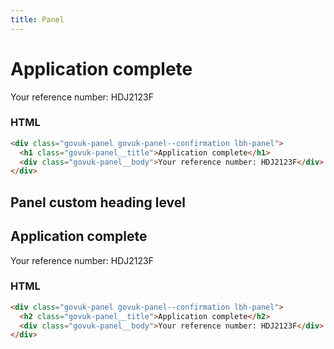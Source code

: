 ```yaml
---
title: Panel
---
```


<div class="govuk-panel govuk-panel--confirmation lbh-panel">
  <h1 class="govuk-panel__title">
    Application complete
  </h1>
  <div class="govuk-panel__body">
    Your reference number: HDJ2123F
  </div>
</div>

### HTML

```html
<div class="govuk-panel govuk-panel--confirmation lbh-panel">
  <h1 class="govuk-panel__title">Application complete</h1>
  <div class="govuk-panel__body">Your reference number: HDJ2123F</div>
</div>
```

## Panel custom heading level

<div class="govuk-panel govuk-panel--confirmation lbh-panel">
  <h2 class="govuk-panel__title">
    Application complete
  </h2>
  <div class="govuk-panel__body">
    Your reference number: HDJ2123F
  </div>
</div>

### HTML

```html
<div class="govuk-panel govuk-panel--confirmation lbh-panel">
  <h2 class="govuk-panel__title">Application complete</h2>
  <div class="govuk-panel__body">Your reference number: HDJ2123F</div>
</div>
```
